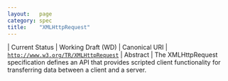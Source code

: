 ```yaml
---
layout:   page
category: spec
title:    "XMLHttpRequest"
---
```


| Current Status | Working Draft (WD)
| Canonical URI | [`http://www.w3.org/TR/XMLHttpRequest`](http://www.w3.org/TR/XMLHttpRequest)
| Abstract | The XMLHttpRequest specification defines an API that provides scripted client functionality for transferring data between a client and a server.